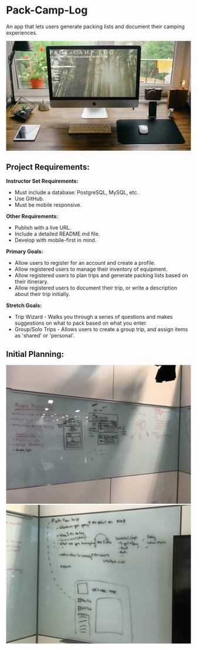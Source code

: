 # Pack-Camp-Log
An app that lets users generate packing lists and document their camping experiences.

![Pack-Camp-Log-Mockup](/media/pack-camp-log-mockup.jpg)








## Project Requirements:
**Instructor Set Requirements:**
* Must include a database: PostgreSQL, MySQL, etc.
* Use GitHub.
* Must be mobile responsive.

**Other Requirements:**
* Publish with a live URL.
* Include a detailed README.md file.
* Develop with mobile-first in mind.

**Primary Goals:**
* Allow users to register for an account and create a profile.
* Allow registered users to manage their inventory of equipment.
* Allow registered users to plan trips and generate packing lists based on their itinerary.
* Allow registered users to document their trip, or write a description about their trip initially.

**Stretch Goals:**
* Trip Wizard - Walks you through a series of questions and makes suggestions on what to pack based on what you enter.
* Group/Solo Trips - Allows users to create a group trip, and assign items as 'shared' or 'personal'.

## Initial Planning:
![alt text](media/whiteboarding1.JPG "whiteboarding1")
![alt text](media/whiteboarding2.JPG "whiteboarding2")
